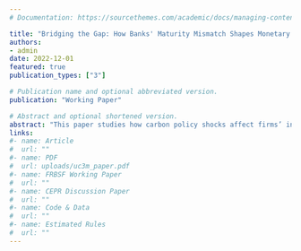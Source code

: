 ```yaml
---
# Documentation: https://sourcethemes.com/academic/docs/managing-content/

title: "Bridging the Gap: How Banks' Maturity Mismatch Shapes Monetary Policy Transmission"
authors: 
- admin
date: 2022-12-01
featured: true
publication_types: ["3"]

# Publication name and optional abbreviated version.
publication: "Working Paper"

# Abstract and optional shortened version.
abstract: "This paper studies how carbon policy shocks affect firms’ investment decisions differently, using 3 million firm-level observations on investment from the ORBIS database. The carbon policy shocks are constructed by employing high-frequency data and the structural environment of the European carbon market after replicating Känzig (2021)’s methodology. The impact of the carbon policy shocks on firms’ investment is estimated using a local projection approach, specifically, panel OLS local projection, presented by Jordá (2005) and following Cloyne et al. (2018). Firms’ investment reactions to carbon policy shocks are heterogeneous. Foremost, firms react to carbon policy shocks contemporaneously. The second finding is that, when considering the firms’ age, younger firms have the highest investment reaction to carbon policy shocks. If we consider the firms’ size, our third finding shows that small-sized firms are taking the lead in investment response after the carbon policy shocks hit. Further findings show that the high-leveraged firms have a stronger reaction compared to others. However, firms respond similarly at the sectoral level, meaning there is a presence of inter-sectoral input-output linkages after the carbon policy shocks. Finally, industries that produce non-durable goods within the manufacturing sector have much stronger investment reactions than others."
links:
#- name: Article
#  url: ""
#- name: PDF
#  url: uploads/uc3m_paper.pdf
#- name: FRBSF Working Paper
#  url: ""
#- name: CEPR Discussion Paper
#  url: ""
#- name: Code & Data
#  url: ""
#- name: Estimated Rules
#  url: ""
---
```



